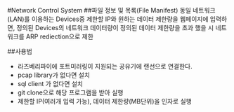 #Network Control System
##파일 정보 및 목록(File Manifest)
  동일 네트워크(LAN)를 이용하는 Devices중 제한할 IP와 원하는 데이터 제한량을 웹페이지에 입력하면, 정의된  Devices의 네트워크 데이터량이 정의된 데이터 제한량을 초과 했을 시 네트워크를  ARP rediection으로 제한

##사용법
  - 라즈베리파이에 포트미러링이 지원되는 공유기에 랜선으로 연결한다.
  - pcap library가 없다면 설치
  - sql client 가 없다면 설치
  - git clone으로 해당 프로그램을 받아 실행
  - 제한할 IP(여러개 입력 가능), 데이터 제한량(MB단위)을 인자로 실행
